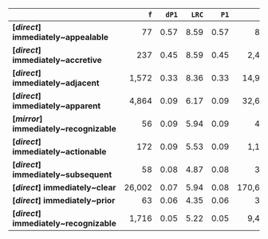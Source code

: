 |                                         |    `f` |   `dP1` |   `LRC` |   `P1` |       `G2` | `l1`        | `l2`         |   `f1` |    `f2` |        `N` |   `exp_f` |   `unexp_f` |   `unexp_r` |   `dP2` |   `P2` |   `deltaP_max` |   `deltaP_mean` |   `odds_r_disc` |    `t` |   `MI` | `dataset`   |
|:----------------------------------------|-------:|--------:|--------:|-------:|-----------:|:------------|:-------------|-------:|--------:|-----------:|----------:|------------:|------------:|--------:|-------:|---------------:|----------------:|----------------:|-------:|-------:|:------------|
| **[_direct_] immediately~appealable**   |     77 |    0.57 |    8.59 |   0.57 |     842.13 | immediately | appealable   | 91,746 |     135 | 71,961,373 |      0.17 |       76.83 |        1.00 |    0.00 |   0.00 |           0.57 |            0.28 |            3.02 |   8.76 |   2.65 | direct      |
| **[_direct_] immediately~accretive**    |    237 |    0.45 |    8.59 |   0.45 |   2,435.26 | immediately | accretive    | 91,746 |     527 | 71,961,373 |      0.67 |      236.33 |        1.00 |    0.00 |   0.00 |           0.45 |            0.23 |            2.81 |  15.35 |   2.55 | direct      |
| **[_direct_] immediately~adjacent**     |  1,572 |    0.33 |    8.36 |   0.33 |  14,989.71 | immediately | adjacent     | 91,746 |   4,711 | 71,961,373 |      6.01 |    1,565.99 |        1.00 |    0.02 |   0.02 |           0.33 |            0.17 |            2.60 |  39.50 |   2.42 | direct      |
| **[_direct_] immediately~apparent**     |  4,864 |    0.09 |    6.17 |   0.09 |  32,633.82 | immediately | apparent     | 91,746 |  53,415 | 71,961,373 |     68.10 |    4,795.90 |        0.99 |    0.05 |   0.05 |           0.09 |            0.07 |            1.92 |  68.77 |   1.85 | direct      |
| **[_mirror_] immediately~recognizable** |     56 |    0.09 |    5.94 |   0.09 |     439.81 | immediately | recognizable |  1,183 |     623 |  1,680,633 |      0.44 |       55.56 |        0.99 |    0.05 |   0.05 |           0.09 |            0.07 |            2.17 |   7.42 |   2.11 | mirror      |
| **[_direct_] immediately~actionable**   |    172 |    0.09 |    5.53 |   0.09 |   1,130.86 | immediately | actionable   | 91,746 |   1,967 | 71,961,373 |      2.51 |      169.49 |        0.99 |    0.00 |   0.00 |           0.09 |            0.04 |            1.88 |  12.92 |   1.84 | direct      |
| **[_direct_] immediately~subsequent**   |     58 |    0.08 |    4.87 |   0.08 |     374.49 | immediately | subsequent   | 91,746 |     702 | 71,961,373 |      0.90 |       57.10 |        0.98 |    0.00 |   0.00 |           0.08 |            0.04 |            1.85 |   7.50 |   1.81 | direct      |
| **[_direct_] immediately~clear**        | 26,002 |    0.07 |    5.94 |   0.08 | 170,699.86 | immediately | clear        | 91,746 | 346,404 | 71,961,373 |    441.64 |   25,560.36 |        0.98 |    0.28 |   0.28 |           0.28 |            0.18 |            1.95 | 158.51 |   1.77 | direct      |
| **[_direct_] immediately~prior**        |     63 |    0.06 |    4.35 |   0.06 |     357.73 | immediately | prior        | 91,746 |   1,118 | 71,961,373 |      1.43 |       61.57 |        0.98 |    0.00 |   0.00 |           0.06 |            0.03 |            1.67 |   7.76 |   1.65 | direct      |
| **[_direct_] immediately~recognizable** |  1,716 |    0.05 |    5.22 |   0.05 |   9,499.61 | immediately | recognizable | 91,746 |  32,970 | 71,961,373 |     42.03 |    1,673.97 |        0.98 |    0.02 |   0.02 |           0.05 |            0.03 |            1.64 |  40.41 |   1.61 | direct      |